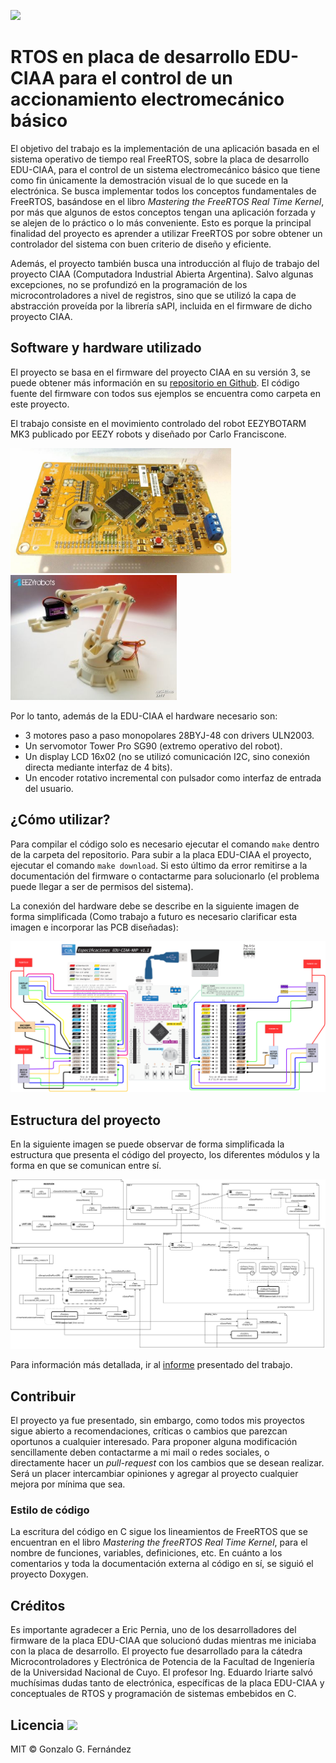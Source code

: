 ![](https://img.shields.io/github/last-commit/gonzafernan/educiaa-freertos)
# RTOS en placa de desarrollo EDU-CIAA para el control de un accionamiento electromecánico básico

El objetivo del trabajo es la implementación de una aplicación basada en el sistema operativo de tiempo real FreeRTOS, sobre la placa de desarrollo EDU-CIAA, para el control de un sistema electromecánico básico que tiene como fin únicamente la demostración visual de lo que sucede en la electrónica. Se busca implementar todos los conceptos fundamentales de FreeRTOS, basándose en el libro *Mastering the FreeRTOS Real Time Kernel*, por más que algunos de estos conceptos tengan una aplicación forzada y se alejen de lo práctico o lo más conveniente. Esto es porque la principal finalidad del proyecto es aprender a utilizar FreeRTOS por sobre obtener un controlador del sistema con buen criterio de diseño y eficiente.

Además, el proyecto también busca una introducción al flujo de trabajo del proyecto CIAA (Computadora Industrial Abierta Argentina). Salvo algunas excepciones, no se profundizó en la programación de los microcontroladores a nivel de registros, sino que se utilizó la capa de abstracción proveída por la librería sAPI, incluida en el firmware de dicho proyecto CIAA.

## Software y hardware utilizado
El proyecto se basa en el firmware del proyecto CIAA en su versión 3, se puede obtener más información en su [repositorio en Github](https://github.com/epernia/firmware_v3). El código fuente del firmware con todos sus ejemplos se encuentra como carpeta en este proyecto.

El trabajo consiste en el movimiento controlado del robot EEZYBOTARM MK3 publicado por EEZY robots y diseñado por Carlo Franciscone. 

<p float="left">
<img src="docs/edu_ciaa.jpg" alt="edu-ciaa" height="200"/> 
<img src="docs/robot_arm.jpg" alt="robot-arm" height="200"/>
</p>

Por lo tanto, además de la EDU-CIAA el hardware necesario son:

- 3 motores paso a paso monopolares 28BYJ-48 con drivers ULN2003.
- Un servomotor Tower Pro SG90 (extremo operativo del robot).
- Un display LCD 16x02 (no se utilizó comunicación I2C, sino conexión directa mediante interfaz de 4 bits).
- Un encoder rotativo incremental con pulsador como interfaz de entrada del usuario.

## ¿Cómo utilizar?
Para compilar el código solo es necesario ejecutar el comando `make` dentro de la carpeta del repositorio. Para subir a la placa EDU-CIAA el proyecto, ejecutar el comando `make download`. Si esto último da error remitirse a la documentación del firmware o contactarme para solucionarlo (el problema puede llegar a ser de permisos del sistema).

La conexión del hardware debe se describe en la siguiente imagen de forma simplificada (Como trabajo a futuro es necesario clarificar esta imagen e incorporar las PCB diseñadas):

![](docs/conexion_app.png)

## Estructura del proyecto
En la siguiente imagen se  puede observar de forma simplificada la estructura que presenta el código del proyecto, los diferentes módulos y la forma en que se comunican entre sí.

![](docs/diagrama_app.png)

Para información más detallada, ir al [informe](docs/informe/main.pdf) presentado del trabajo.

## Contribuir
El proyecto ya fue presentado, sin embargo, como todos mis proyectos sigue abierto a recomendaciones, críticas o cambios que parezcan oportunos a cualquier interesado. Para proponer alguna modificación sencillamente deben contactarme a mi mail o redes sociales, o directamente hacer un *pull-request* con los cambios que se desean realizar. Será un placer intercambiar opiniones y agregar al proyecto cualquier mejora por mínima que sea.

### Estilo de código
La escritura del código en C sigue los lineamientos de FreeRTOS que se encuentran en el libro *Mastering the freeRTOS Real Time Kernel*, para el nombre de funciones, variables, definiciones, etc. En cuánto a los comentarios y toda la documentación externa al código en sí, se siguió el proyecto Doxygen.

## Créditos
Es importante agradecer a Eric Pernia, uno de los desarrolladores del firmware de la placa EDU-CIAA que solucionó dudas mientras me iniciaba con la placa de desarrollo. El proyecto fue desarrollado para la cátedra Microcontroladores y Electrónica de Potencia de la Facultad de Ingeniería de la Universidad Nacional de Cuyo. El profesor Ing. Eduardo Iriarte salvó muchísimas dudas tanto de electrónica, específicas de la placa EDU-CIAA y conceptuales de RTOS y programación de sistemas embebidos en C.

## Licencia ![](https://img.shields.io/github/license/gonzafernan/educiaa-freertos)
MIT © Gonzalo G. Fernández
